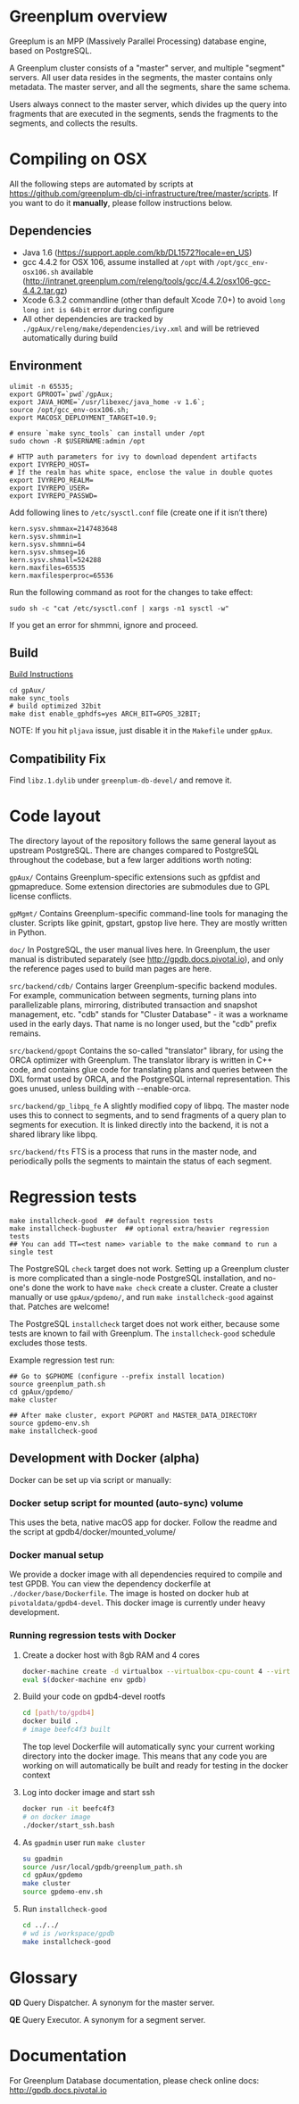 # Greenplum overview

Greeplum is an MPP (Massively Parallel Processing) database engine, based
on PostgreSQL.

A Greenplum cluster consists of a "master" server, and multiple "segment"
servers. All user data resides in the segments, the master contains only
metadata. The master server, and all the segments, share the same schema.

Users always connect to the master server, which divides up the query into
fragments that are executed in the segments, sends the fragments to the
segments, and collects the results.

# Compiling on OSX

All the following steps are automated by scripts at https://github.com/greenplum-db/ci-infrastructure/tree/master/scripts. If you want to do it **manually**, please follow instructions below.

## Dependencies

* Java 1.6 (https://support.apple.com/kb/DL1572?locale=en_US)
* gcc 4.4.2 for OSX 106, assume installed at `/opt` with `/opt/gcc_env-osx106.sh` available (http://intranet.greenplum.com/releng/tools/gcc/4.4.2/osx106-gcc-4.4.2.tar.gz)
* Xcode 6.3.2 commandline (other than default Xcode 7.0+) to avoid `long long int is 64bit` error during configure
* All other dependencies are tracked by `./gpAux/releng/make/dependencies/ivy.xml` and will be retrieved automatically during build

## Environment

```
ulimit -n 65535;
export GPROOT=`pwd`/gpAux;
export JAVA_HOME=`/usr/libexec/java_home -v 1.6`;
source /opt/gcc_env-osx106.sh;
export MACOSX_DEPLOYMENT_TARGET=10.9;

# ensure `make sync_tools` can install under /opt
sudo chown -R $USERNAME:admin /opt

# HTTP auth parameters for ivy to download dependent artifacts
export IVYREPO_HOST=
# If the realm has white space, enclose the value in double quotes
export IVYREPO_REALM=
export IVYREPO_USER=
export IVYREPO_PASSWD=
```

Add following lines to `/etc/sysctl.conf` file (create one if it isn’t there)
```
kern.sysv.shmmax=2147483648
kern.sysv.shmmin=1
kern.sysv.shmmni=64
kern.sysv.shmseg=16
kern.sysv.shmall=524288
kern.maxfiles=65535
kern.maxfilesperproc=65536
```

Run the following command as root for the changes to take effect:

```
sudo sh -c "cat /etc/sysctl.conf | xargs -n1 sysctl -w"
```

If you get an error for shmmni, ignore and proceed. 

## Build

[Build Instructions](gpAux/BUILD_INSTRUCTIONS)

```
cd gpAux/
make sync_tools
# build optimized 32bit
make dist enable_gphdfs=yes ARCH_BIT=GPOS_32BIT;
```

NOTE: If you hit `pljava` issue, just disable it in the `Makefile` under `gpAux`.

## Compatibility Fix

Find `libz.1.dylib` under `greenplum-db-devel/` and remove it.

# Code layout

The directory layout of the repository follows the same general layout as
upstream PostgreSQL. There are changes compared to PostgreSQL throughout the
codebase, but a few larger additions worth noting:

`gpAux/`
	Contains Greenplum-specific extensions such as gpfdist and gpmapreduce.
	Some extension directories are submodules due to GPL license conflicts.

`gpMgmt/`
	Contains Greenplum-specific command-line tools for managing the
	cluster. Scripts like gpinit, gpstart, gpstop live here. They are
	mostly written in Python.

`doc/`
	In PostgreSQL, the user manual lives here. In Greenplum, the user
	manual is distributed separately (see http://gpdb.docs.pivotal.io), and
	only the reference pages used to build man pages are here.

`src/backend/cdb/`
	Contains larger Greenplum-specific backend modules. For example,
	communication between segments, turning plans into parallelizable
	plans, mirroring, distributed transaction and snapshot management,
	etc. "cdb" stands for "Cluster Database" - it was a workname used in
	the early days. That name is no longer used, but the "cdb" prefix
	remains.

`src/backend/gpopt`
	Contains the so-called "translator" library, for using the ORCA
	optimizer with Greenplum. The translator library is written in C++
	code, and contains glue code for translating plans and queries between
	the DXL format used by ORCA, and the PostgreSQL internal
	representation. This goes unused, unless building with --enable-orca.

`src/backend/gp_libpq_fe`
	A slightly modified copy of libpq. The master node uses this to
	connect to segments, and to send fragments of a query plan to segments
	for execution. It is linked directly into the backend, it is not a
	shared library like libpq.

`src/backend/fts`
	FTS is a process that runs in the master node, and periodically polls
	the segments to maintain the status of each segment.


# Regression tests

```
make installcheck-good  ## default regression tests
make installcheck-bugbuster  ## optional extra/heavier regression tests
## You can add TT=<test name> variable to the make command to run a single test
```

The PostgreSQL `check` target does not work. Setting up a Greenplum cluster
is more complicated than a single-node PostgreSQL installation, and no-one's
done the work to have `make check` create a cluster. Create a cluster
manually or use `gpAux/gpdemo/`, and run `make installcheck-good` against
that. Patches are welcome!

The PostgreSQL `installcheck` target does not work either, because some
tests are known to fail with Greenplum. The `installcheck-good` schedule
excludes those tests.

Example regression test run:
```
## Go to $GPHOME (configure --prefix install location)
source greenplum_path.sh
cd gpAux/gpdemo/
make cluster

## After make cluster, export PGPORT and MASTER_DATA_DIRECTORY
source gpdemo-env.sh
make installcheck-good
```

## Development with Docker (alpha)

Docker can be set up via script or manually:

### Docker setup script for mounted (auto-sync) volume 

This uses the beta, native macOS app for docker. Follow the readme and the script at gpdb4/docker/mounted_volume/

### Docker manual setup

We provide a docker image with all dependencies required to compile and test
GPDB. You can view the dependency dockerfile at `./docker/base/Dockerfile`.
The image is hosted on docker hub at `pivotaldata/gpdb4-devel`. This docker
image is currently under heavy development.

### Running regression tests with Docker

1. Create a docker host with 8gb RAM and 4 cores
    ```bash
    docker-machine create -d virtualbox --virtualbox-cpu-count 4 --virtualbox-disk-size 50000 --virtualbox-memory 8192 gpdb
    eval $(docker-machine env gpdb)
    ```

2. Build your code on gpdb4-devel rootfs
    ```bash
    cd [path/to/gpdb4]
    docker build .
    # image beefc4f3 built
    ```
    The top level Dockerfile will automatically sync your current working
    directory into the docker image. This means that any code you are working
    on will automatically be built and ready for testing in the docker context

3. Log into docker image and start ssh
    ```bash
    docker run -it beefc4f3
    # on docker image
    ./docker/start_ssh.bash
    ```

4. As `gpadmin` user run `make cluster`
    ```bash
    su gpadmin
    source /usr/local/gpdb/greenplum_path.sh
    cd gpAux/gpdemo
    make cluster
    source gpdemo-env.sh
    ```

5. Run `installcheck-good`
    ```bash
    cd ../../
    # wd is /workspace/gpdb
    make installcheck-good
    ```

# Glossary

**QD** Query Dispatcher. A synonym for the master server.

**QE** Query Executor. A synonym for a segment server.


# Documentation

For Greenplum Database documentation, please check online docs:
http://gpdb.docs.pivotal.io
